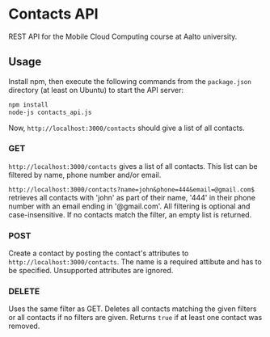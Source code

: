 # Contacts API
REST API for the Mobile Cloud Computing course at Aalto university.


## Usage
Install npm, then execute the following commands from the `package.json` directory (at least on Ubuntu) to start the API server:

```bash
npm install
node-js contacts_api.js
```

Now, `http://localhost:3000/contacts` should give a list of all contacts.


### GET
`http://localhost:3000/contacts` gives a list of all contacts. This list can be filtered by name, phone number and/or email.

`http://localhost:3000/contacts?name=john&phone=444&email=@gmail.com$` retrieves all contacts with 'john' as part of their name, '444' in their phone number with an email ending in '@gmail.com'. All filtering is optional and case-insensitive. If no contacts match the filter, an empty list is returned.


### POST
Create a contact by posting the contact's attributes to `http://localhost:3000/contacts`. The name is a required attibute and has to be specified. Unsupported attributes are ignored.


### DELETE
Uses the same filter as GET. Deletes all contacts matching the given filters or all contacts if no filters are given. Returns `true` if at least one contact was removed.
